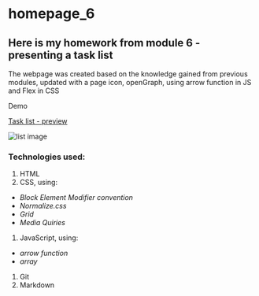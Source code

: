 # homepage_6
## Here is my homework from module 6 - presenting a task list

The webpage was created based on the knowledge gained from previous modules, 
updated with a page icon, openGraph, using arrow function in JS and Flex in CSS

Demo

[Task list - preview](https://parvinaodinaeva.github.io/homepage_6/)

![list image](https://i.postimg.cc/tTCL6wRK/list-image.png)

### Technologies used:
1. HTML
1. CSS, using:
  - *Block Element Modifier convention*
  - *Normalize.css*
  - *Grid*
  - *Media Quiries*
1. JavaScript, using:
  - *arrow function*
  - *array*
1. Git 
1. Markdown
